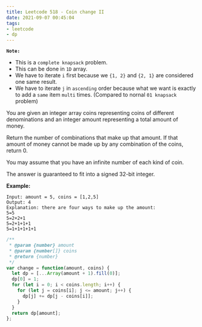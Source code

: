 ```yaml
---
title: Leetcode 518 - Coin change II
date: 2021-09-07 00:45:04
tags:
- leetcode
- dp
---
```

**`Note:`**
- This is a `complete knapsack` problem.
- This can be done in `1D` array.
- We have to iterate `i` first because we `{1, 2}` and `{2, 1}` are considered one same result.
- We have to iterate `j` in `ascending` order because what we want is exactly to add a `same` item `multi` times. (Compared to nornal `01 knapsack` problem)

You are given an integer array coins representing coins of different denominations and an integer amount representing a total amount of money.

Return the number of combinations that make up that amount. If that amount of money cannot be made up by any combination of the coins, return 0.

You may assume that you have an infinite number of each kind of coin.

The answer is guaranteed to fit into a signed 32-bit integer.

**Example:**
```
Input: amount = 5, coins = [1,2,5]
Output: 4
Explanation: there are four ways to make up the amount:
5=5
5=2+2+1
5=2+1+1+1
5=1+1+1+1+1
```

```javascript
/**
 * @param {number} amount
 * @param {number[]} coins
 * @return {number}
 */
var change = function(amount, coins) {
  let dp = [...Array(amount + 1).fill(0)];
  dp[0] = 1;
  for (let i = 0; i < coins.length; i++) {
    for (let j = coins[i]; j <= amount; j++) {
      dp[j] += dp[j - coins[i]];
    }
  }
  return dp[amount];
};
```